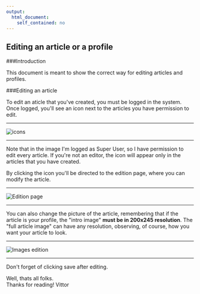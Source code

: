 ```yaml
---
output:
  html_document:
    self_contained: no
---
```

Editing an article or a profile
----------------------------------

###Introduction

This document is meant to show the correct way for editing articles and profiles.
    

###Editing an article

To edit an aticle that you've created, you must be logged in the system. 
Once logged, you'll see an icon next to the articles you have permission to edit. 


----

![icons](https://raw.githubusercontent.com/ORCSLab/Home-Page/master/Figures/20150511-Vittor/icon.png)

----

Note that in the image I'm logged as Super User, so I have permission to edit every article. If you're not an editor, the icon will appear only in the articles that you have created. 

By clicking the icon you'll be directed to the edition page, where you can modify the article.

----

![Edition page](https://raw.githubusercontent.com/ORCSLab/Home-Page/master/Figures/20150511-Vittor/Edition.png)  

----  

You can also change the picture of the article, remembering that if the article is your profile, the "intro image" **must be in 200x245 resolution**. The "full article image" can have any resolution, observing, of course, how you want your article to look.  

----  

![Images edition](https://raw.githubusercontent.com/ORCSLab/Home-Page/master/Figures/20150511-Vittor/images.png)  

----  
Don't forget of clicking save after editing.

Well, thats all folks.  
Thanks for reading!
Vittor


